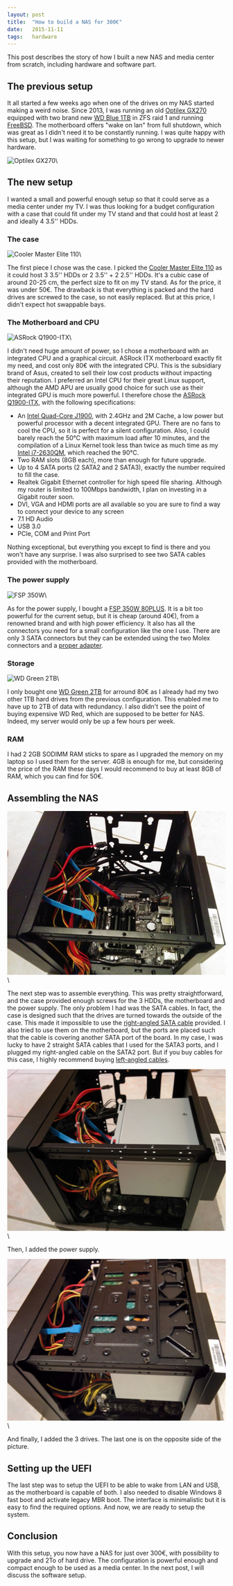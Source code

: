 ```yaml
---
layout: post
title:  "How to build a NAS for 300€"
date:   2015-11-11
tags:   hardware
---
```


This post describes the story of how I built a new NAS and media center from
scratch, including hardware and software part.

## The previous setup


It all started a few weeks ago when one of the drives on my NAS started making
a weird noise. Since 2013, I was running an old [Optilex
GX270](http://www.amazon.co.uk/Dell-Optiplex-GX270-Professional-pre-installed/dp/B001UU3UMO)
equipped with two brand new [WD Blue
1TB](http://www.amazon.com/Blue-Desktop-Hard-Disk-Drive/dp/B0088PUEPK/ref=sr_1_1?ie=UTF8&qid=1447200731&sr=8-1&keywords=western+digital+blue)
in ZFS raid 1 and running [FreeBSD](https://www.freebsd.org). The motherboard
offers "wake on lan" from full shutdown, which was great as I didn't need it to
be constantly running. I was quite happy with this setup, but I was waiting for
something to go wrong to upgrade to newer hardware.

![Optilex GX270](http://ecx.images-amazon.com/images/I/41CK1kOQBbL.jpg)\


## The new setup

I wanted a small and powerful enough setup so that it could serve as a media
center under my TV. I was thus looking for a budget configuration with a case
that could fit under my TV stand and that could host at least 2 and ideally 4
3.5'' HDDs.

### The case

![Cooler Master Elite
110](http://assets.coolermaster.com/global/uploadfile/fileproduct_list/P1310080001d512/PRDPIC/290_10_df8f1c7669ef8521288b5bbeeb58be77_1381951732.jpg)\

The first piece I chose was the case. I picked the [Cooler Master Elite
110](http://www.coolermaster.com/case/mini-itx-elite-series/elite110/) as it
could host 3 3.5'' HDDs or 2 3.5'' + 2 2.5'' HDDs. It's a cubic case of around
20-25 cm, the perfect size to fit on my TV stand. As for the price, it was
under 50€. The drawback is that everything is packed and the hard drives are
screwed to the case, so not easily replaced. But at this price, I didn't expect
hot swappable bays.

### The Motherboard and CPU

![ASRock
Q1900-ITX](http://resources.mini-box.com/online/MBD-ASRock-Q1900-ITX/moreimages/MBD-ASRock-Q1900-ITX-b1.jpg)\

I didn't need huge amount of power, so I chose a motherboard with an integrated
CPU and a graphical circuit. ASRock ITX motherboard exactly fit my need, and
cost only 80€ with the integrated CPU. This is the subsidiary brand of Asus,
created to sell their low cost products without impacting their reputation. I
preferred an Intel CPU for their great Linux support, although the AMD APU are
usually good choice for such use as their integrated GPU is much more powerful.
I therefore chose the [ASRock
Q1900-ITX](http://www.asrock.com/mb/Intel/Q1900-ITX/), with the following
specifications:

  * An [Intel Quad-Core J1900](http://ark.intel.com/products/78867/Intel-Celeron-Processor-J1900-2M-Cache-up-to-2_42-GHz),
    with 2.4GHz and 2M Cache, a low power but powerful processor with a decent
    integrated GPU. There are no fans to cool the CPU, so it is perfect for a
    silent configuration. Also, I could barely reach the 50°C with maximum load
    after 10 minutes, and the compilation of a Linux Kernel took less than
    twice as much time as my
    [Intel i7-2630QM](http://ark.intel.com/products/52219/Intel-Core-i7-2630QM-Processor-6M-Cache-up-to-2_90-GHz),
    which reached the 90°C.
  * Two RAM slots (8GB each), more than enough for future upgrade.
  * Up to 4 SATA ports (2 SATA2 and 2 SATA3), exactly the number required to
    fill the case.
  * Realtek Gigabit Ethernet controller for high speed file sharing. Although
    my router is limited to 100Mbps bandwidth, I plan on investing in a Gigabit
    router soon.
  * DVI, VGA and HDMI ports are all available so you are sure to find a way to
    connect your device to any screen
  * 7.1 HD Audio
  * USB 3.0
  * PCIe, COM and Print Port

Nothing exceptional, but everything you except to find is there and you won't
have any surprise. I was also surprised to see two SATA cables provided with
the motherboard.

### The power supply

![FSP 350W](http://www.fsp-group.com.tw/upload/2013/06/11/1370945109.jpg)\

As for the power supply, I bought a [FSP 350W
80PLUS](http://www.fsp-group.com.tw/index.php?do=proinfo&id=144). It is a bit
too powerful for the current setup, but it is cheap (around 40€), from a
renowned brand and with high power efficiency. It also has all the connectors
you need for a small configuration like the one I use. There are only 3 SATA
connectors but they can be extended using the two Molex connectors and a
[proper
adapter](http://www.amazon.com/StarTech-com-12-Inch-Power-Cable-Adapter/dp/B0002GRUV4/ref=sr_1_4?ie=UTF8&qid=1447262448&sr=8-4&keywords=molex+to+sata).

### Storage

![WD Green
2TB](http://www.wdc.com/global/images/products/models/img5/300/wdfDesktop_Green_SATA64_6GBS.jpg)\

I only bought one [WD Green
2TB](http://www.amazon.com/Green-2TB-Desktop-Hard-Drive/dp/B008YAHW6I/ref=sr_1_1?ie=UTF8&qid=1447262513&sr=8-1&keywords=wd+green+2tb)
for arround 80€ as I already had my two other 1TB hard drives from the previous
configuration. This enabled me to have up to 2TB of data with redundancy. I
also didn't see the point of buying expensive WD Red, which are supposed to be
better for NAS. Indeed, my server would only be up a few hours per week.

### RAM

I had 2 2GB SODIMM RAM sticks to spare as I upgraded the memory on my laptop so
I used them for the server. 4GB is enough for me, but considering the price of
the RAM these days I would recommend to buy at least 8GB of RAM, which you can
find for 50€.

## Assembling the NAS

![NAS Inside](/images/nas_inside.jpg)\

The next step was to assemble everything. This was pretty straightforward, and
the case provided enough screws for the 3 HDDs, the motherboard and the power
supply. The only problem I had was the SATA cables. In fact, the case is
designed such that the drives are turned towards the outside of the case. This
made it impossible to use the [right-angled SATA
cable](http://www.amazon.com/StarTech-Right-Angle-Serial-Cable/dp/B004ZMYKPU/ref=sr_1_1?ie=UTF8&qid=1447517581&sr=8-1&keywords=right+angled+sata+cable&pebp=1447517603839&perid=08F46Z71HWRC1CXCGZMS)
provided. I also tried to use them on the motherboard, but the ports are placed
such that the cable is covering another SATA port of the board. In my case, I
was lucky to have 2 straight SATA cables that I used for the SATA3 ports, and I
plugged my right-angled cable on the SATA2 port. But if you buy cables for this
case, I highly recommend buying [left-angled
cables](http://www.amazon.com/StarTech-com-SATA12LA1-12-Inch-Angle-Serial/dp/B004KDTTXW/ref=sr_1_1?ie=UTF8&qid=1447518102&sr=8-1&keywords=left+angled+sata+cable).

![NAS Inside](/images/nas_with_power_supply.jpg)\

Then, I added the power supply.

![NAS Inside](/images/nas_with_HDD.jpg)\

And finally, I added the 3 drives. The last one is on the opposite side of the
picture.

## Setting up the UEFI

The last step was to setup the UEFI to be able to wake from LAN and USB, as the
motherboard is capable of both. I also needed to disable Windows 8 fast boot
and activate legacy MBR boot. The interface is minimalistic but it is easy to
find the required options. And now, we are ready to setup the system.

## Conclusion

With this setup, you now have a NAS for just over 300€, with possibility to
upgrade and 2To of hard drive. The configuration is powerful enough and compact
enough to be used as a media center. In the next post, I will discuss the
software setup.
